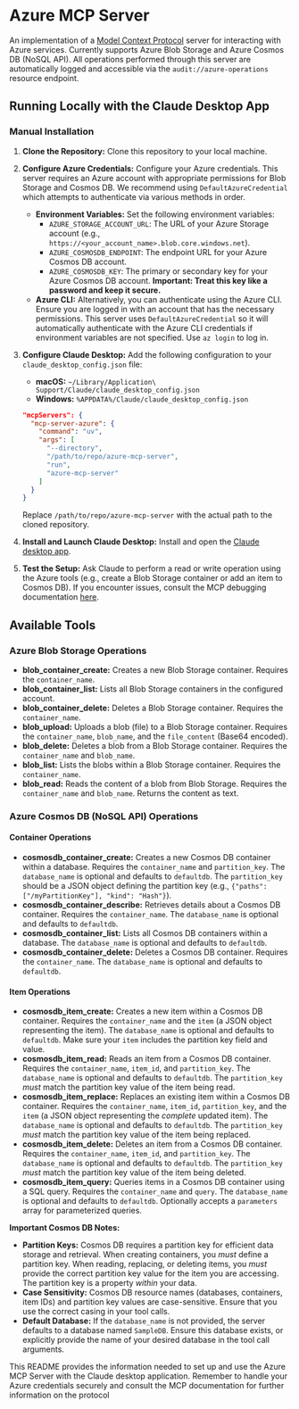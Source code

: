 # Azure MCP Server

An implementation of a [Model Context Protocol](https://www.anthropic.com/news/model-context-protocol) server for interacting with Azure services. Currently supports Azure Blob Storage and Azure Cosmos DB (NoSQL API). All operations performed through this server are automatically logged and accessible via the `audit://azure-operations` resource endpoint.

## Running Locally with the Claude Desktop App

### Manual Installation

1.  **Clone the Repository:** Clone this repository to your local machine.

2.  **Configure Azure Credentials:** Configure your Azure credentials. This server requires an Azure account with appropriate permissions for Blob Storage and Cosmos DB. We recommend using `DefaultAzureCredential` which attempts to authenticate via various methods in order.

    *   **Environment Variables:** Set the following environment variables:
        *   `AZURE_STORAGE_ACCOUNT_URL`: The URL of your Azure Storage account (e.g., `https://<your_account_name>.blob.core.windows.net`).
        *   `AZURE_COSMOSDB_ENDPOINT`: The endpoint URL for your Azure Cosmos DB account.
        *   `AZURE_COSMOSDB_KEY`: The primary or secondary key for your Azure Cosmos DB account. **Important: Treat this key like a password and keep it secure.**
    *   **Azure CLI:** Alternatively, you can authenticate using the Azure CLI. Ensure you are logged in with an account that has the necessary permissions. This server uses `DefaultAzureCredential` so it will automatically authenticate with the Azure CLI credentials if environment variables are not specified. Use `az login` to log in.

3.  **Configure Claude Desktop:** Add the following configuration to your `claude_desktop_config.json` file:

    *   **macOS:** `~/Library/Application\ Support/Claude/claude_desktop_config.json`
    *   **Windows:** `%APPDATA%/Claude/claude_desktop_config.json`

    ```json
    "mcpServers": {
      "mcp-server-azure": {
        "command": "uv",
        "args": [
          "--directory",
          "/path/to/repo/azure-mcp-server",
          "run",
          "azure-mcp-server"
        ]
      }
    }
    ```

    Replace `/path/to/repo/azure-mcp-server` with the actual path to the cloned repository.

4.  **Install and Launch Claude Desktop:** Install and open the [Claude desktop app](https://claude.ai/download).

5.  **Test the Setup:** Ask Claude to perform a read or write operation using the Azure tools (e.g., create a Blob Storage container or add an item to Cosmos DB). If you encounter issues, consult the MCP debugging documentation [here](https://modelcontextprotocol.io/docs/tools/debugging).

## Available Tools

### Azure Blob Storage Operations

*   **blob\_container\_create:** Creates a new Blob Storage container. Requires the `container_name`.
*   **blob\_container\_list:** Lists all Blob Storage containers in the configured account.
*   **blob\_container\_delete:** Deletes a Blob Storage container. Requires the `container_name`.
*   **blob\_upload:** Uploads a blob (file) to a Blob Storage container. Requires the `container_name`, `blob_name`, and the `file_content` (Base64 encoded).
*   **blob\_delete:** Deletes a blob from a Blob Storage container. Requires the `container_name` and `blob_name`.
*   **blob\_list:** Lists the blobs within a Blob Storage container. Requires the `container_name`.
*   **blob\_read:** Reads the content of a blob from Blob Storage. Requires the `container_name` and `blob_name`. Returns the content as text.

### Azure Cosmos DB (NoSQL API) Operations

#### Container Operations

*   **cosmosdb\_container\_create:** Creates a new Cosmos DB container within a database. Requires the `container_name` and `partition_key`. The `database_name` is optional and defaults to `defaultdb`. The `partition_key` should be a JSON object defining the partition key (e.g., `{"paths": ["/myPartitionKey"], "kind": "Hash"}`).
*   **cosmosdb\_container\_describe:** Retrieves details about a Cosmos DB container. Requires the `container_name`. The `database_name` is optional and defaults to `defaultdb`.
*   **cosmosdb\_container\_list:** Lists all Cosmos DB containers within a database. The `database_name` is optional and defaults to `defaultdb`.
*   **cosmosdb\_container\_delete:** Deletes a Cosmos DB container. Requires the `container_name`. The `database_name` is optional and defaults to `defaultdb`.

#### Item Operations

*   **cosmosdb\_item\_create:** Creates a new item within a Cosmos DB container. Requires the `container_name` and the `item` (a JSON object representing the item). The `database_name` is optional and defaults to `defaultdb`. Make sure your `item` includes the partition key field and value.
*   **cosmosdb\_item\_read:** Reads an item from a Cosmos DB container. Requires the `container_name`, `item_id`, and `partition_key`. The `database_name` is optional and defaults to `defaultdb`. The `partition_key` *must* match the partition key value of the item being read.
*   **cosmosdb\_item\_replace:** Replaces an existing item within a Cosmos DB container. Requires the `container_name`, `item_id`, `partition_key`, and the `item` (a JSON object representing the *complete* updated item). The `database_name` is optional and defaults to `defaultdb`. The `partition_key` *must* match the partition key value of the item being replaced.
*   **cosmosdb\_item\_delete:** Deletes an item from a Cosmos DB container. Requires the `container_name`, `item_id`, and `partition_key`. The `database_name` is optional and defaults to `defaultdb`. The `partition_key` *must* match the partition key value of the item being deleted.
*   **cosmosdb\_item\_query:** Queries items in a Cosmos DB container using a SQL query. Requires the `container_name` and `query`. The `database_name` is optional and defaults to `defaultdb`. Optionally accepts a `parameters` array for parameterized queries.

**Important Cosmos DB Notes:**

*   **Partition Keys:** Cosmos DB requires a partition key for efficient data storage and retrieval. When creating containers, you *must* define a partition key. When reading, replacing, or deleting items, you *must* provide the correct partition key value for the item you are accessing. The partition key is a property *within* your data.
*   **Case Sensitivity:** Cosmos DB resource names (databases, containers, item IDs) and partition key values are case-sensitive. Ensure that you use the correct casing in your tool calls.
*   **Default Database:** If the `database_name` is not provided, the server defaults to a database named `SampleDB`. Ensure this database exists, or explicitly provide the name of your desired database in the tool call arguments.

This README provides the information needed to set up and use the Azure MCP Server with the Claude desktop application. Remember to handle your Azure credentials securely and consult the MCP documentation for further information on the protocol